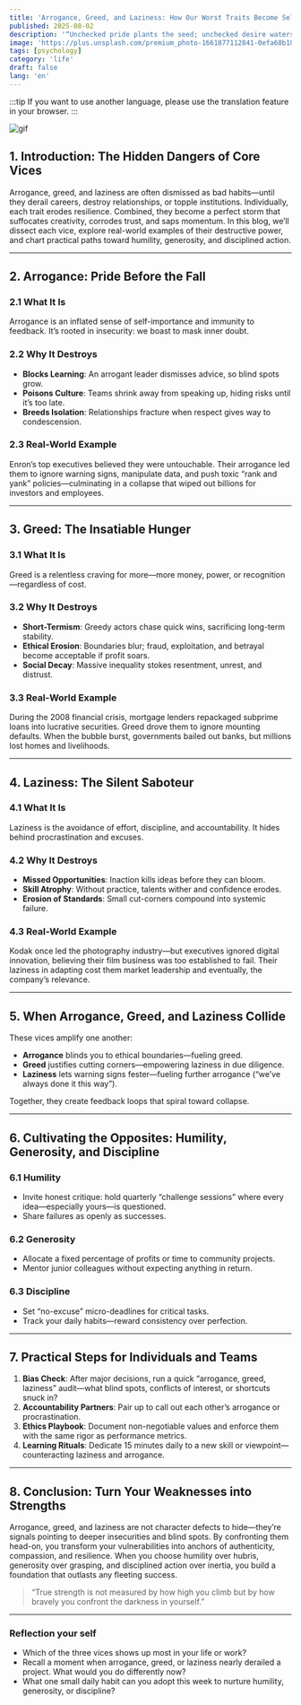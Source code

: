 ```yaml
---
title: 'Arrogance, Greed, and Laziness: How Our Worst Traits Become Self-Destructive Forces'
published: 2025-08-02
description: '“Unchecked pride plants the seed; unchecked desire waters it; unchecked apathy lets the weeds take over.”'
image: 'https://plus.unsplash.com/premium_photo-1661877112841-0efa68b18527?q=80&w=1388&auto=format&fit=crop&ixlib=rb-4.1.0&ixid=M3wxMjA3fDB8MHxwaG90by1wYWdlfHx8fGVufDB8fHx8fA%3D%3D'
tags: [psychology]
category: 'life'
draft: false 
lang: 'en'
---
```


:::tip
If you want to use another language, please use the translation feature in your browser.
:::

![gif](https://media.tenor.com/amMMuaTS1bsAAAAM/mutsumi-mutsumi-yozakura.gif)

## 1. Introduction: The Hidden Dangers of Core Vices

Arrogance, greed, and laziness are often dismissed as bad habits—until they derail careers, destroy relationships, or topple institutions. Individually, each trait erodes resilience. Combined, they become a perfect storm that suffocates creativity, corrodes trust, and saps momentum. In this blog, we’ll dissect each vice, explore real-world examples of their destructive power, and chart practical paths toward humility, generosity, and disciplined action.

---

## 2. Arrogance: Pride Before the Fall

### 2.1 What It Is  
Arrogance is an inflated sense of self-importance and immunity to feedback. It’s rooted in insecurity: we boast to mask inner doubt.

### 2.2 Why It Destroys  
- **Blocks Learning**: An arrogant leader dismisses advice, so blind spots grow.  
- **Poisons Culture**: Teams shrink away from speaking up, hiding risks until it’s too late.  
- **Breeds Isolation**: Relationships fracture when respect gives way to condescension.

### 2.3 Real-World Example  
Enron’s top executives believed they were untouchable. Their arrogance led them to ignore warning signs, manipulate data, and push toxic “rank and yank” policies—culminating in a collapse that wiped out billions for investors and employees.

---

## 3. Greed: The Insatiable Hunger

### 3.1 What It Is  
Greed is a relentless craving for more—more money, power, or recognition—regardless of cost.

### 3.2 Why It Destroys  
- **Short-Termism**: Greedy actors chase quick wins, sacrificing long-term stability.  
- **Ethical Erosion**: Boundaries blur; fraud, exploitation, and betrayal become acceptable if profit soars.  
- **Social Decay**: Massive inequality stokes resentment, unrest, and distrust.

### 3.3 Real-World Example  
During the 2008 financial crisis, mortgage lenders repackaged subprime loans into lucrative securities. Greed drove them to ignore mounting defaults. When the bubble burst, governments bailed out banks, but millions lost homes and livelihoods.

---

## 4. Laziness: The Silent Saboteur

### 4.1 What It Is  
Laziness is the avoidance of effort, discipline, and accountability. It hides behind procrastination and excuses.

### 4.2 Why It Destroys  
- **Missed Opportunities**: Inaction kills ideas before they can bloom.  
- **Skill Atrophy**: Without practice, talents wither and confidence erodes.  
- **Erosion of Standards**: Small cut-corners compound into systemic failure.

### 4.3 Real-World Example  
Kodak once led the photography industry—but executives ignored digital innovation, believing their film business was too established to fail. Their laziness in adapting cost them market leadership and eventually, the company’s relevance.

---

## 5. When Arrogance, Greed, and Laziness Collide

These vices amplify one another:

- **Arrogance** blinds you to ethical boundaries—fueling greed.  
- **Greed** justifies cutting corners—empowering laziness in due diligence.  
- **Laziness** lets warning signs fester—fueling further arrogance (“we’ve always done it this way”).

Together, they create feedback loops that spiral toward collapse.

---

## 6. Cultivating the Opposites: Humility, Generosity, and Discipline

### 6.1 Humility  
- Invite honest critique: hold quarterly “challenge sessions” where every idea—especially yours—is questioned.  
- Share failures as openly as successes.

### 6.2 Generosity  
- Allocate a fixed percentage of profits or time to community projects.  
- Mentor junior colleagues without expecting anything in return.

### 6.3 Discipline  
- Set “no-excuse” micro-deadlines for critical tasks.  
- Track your daily habits—reward consistency over perfection.

---

## 7. Practical Steps for Individuals and Teams

1. **Bias Check**: After major decisions, run a quick “arrogance, greed, laziness” audit—what blind spots, conflicts of interest, or shortcuts snuck in?  
2. **Accountability Partners**: Pair up to call out each other’s arrogance or procrastination.  
3. **Ethics Playbook**: Document non-negotiable values and enforce them with the same rigor as performance metrics.  
4. **Learning Rituals**: Dedicate 15 minutes daily to a new skill or viewpoint—counteracting laziness and arrogance.

---

## 8. Conclusion: Turn Your Weaknesses into Strengths

Arrogance, greed, and laziness are not character defects to hide—they’re signals pointing to deeper insecurities and blind spots. By confronting them head-on, you transform your vulnerabilities into anchors of authenticity, compassion, and resilience. When you choose humility over hubris, generosity over grasping, and disciplined action over inertia, you build a foundation that outlasts any fleeting success.

> “True strength is not measured by how high you climb but by how bravely you confront the darkness in yourself.”

---

### Reflection your self

- Which of the three vices shows up most in your life or work?  
- Recall a moment when arrogance, greed, or laziness nearly derailed a project. What would you do differently now?  
- What one small daily habit can you adopt this week to nurture humility, generosity, or discipline?  